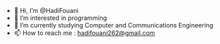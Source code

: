 - 👋 Hi, I’m @HadiFouani
- 👀 I’m interested in programming 
- 🌱 I’m currently studying Computer and Communications Engineering
- 📫 How to reach me : hadifouani262@gmail.com

<!---
HadiFouani/HadiFouani is a ✨ special ✨ repository because its `README.md` (this file) appears on your GitHub profile.
You can click the Preview link to take a look at your changes.
--->
